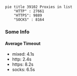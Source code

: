 
```mermaid
pie title 39102 Proxies in list
    "HTTP" : 27661
    "HTTPS": 9889
    "SOCKS" : 8164
```

### Some Info
#### Average Timeout

- mixed: 4.1s
- http: 2.4s
- https: 8.2s
- socks: 6.5s